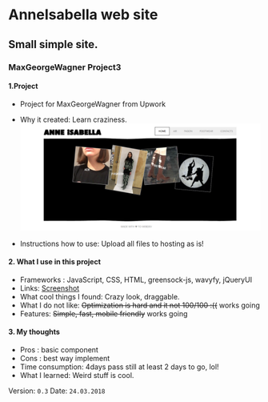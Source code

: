 # AnneIsabella web site
## Small simple site.
### MaxGeorgeWagner Project3

#### 1.Project
 * Project for MaxGeorgeWagner from Upwork
 * Why it created: Learn craziness.
 ![Screenshot](https://github.com/EvilEpicCoder/AnneIsabellaAndCrazyMax/blob/master/Project3/Screenshot.png "screenshot Anne Isabella Rassmussen personal page")

 * Instructions how to use: Upload all files to hosting as is!

#### 2. What I use in this project
 * Frameworks : JavaScript, CSS, HTML, greensock-js, wavyfy, jQueryUI
 * Links: [Screenshot](https://github.com/EvilEpicCoder/AnneIsabellaAndCrazyMax/blob/master/Project3/Screenshot.png "screenshot Anne Isabella Rassmussen personal page")
 * What cool things I found: Crazy look, draggable.
  * What I do not like: ~~Optimization is hard and it not 100/100 :((~~ works going
  * Features: ~~Simple, fast, mobile friendly~~ works going

#### 3. My thoughts
  * Pros : basic component
  * Cons : best way implement
  * Time consumption: 4days pass still at least 2 days to go, lol!
  * What I learned: Weird stuff is cool.

  Version: `0.3`
  Date: `24.03.2018`
